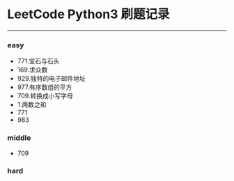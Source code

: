# LeetCode Python3 刷题记录
***
### easy
- 771.宝石与石头
- 169.求众数
- 929.独特的电子邮件地址
- 977.有序数组的平方
- 709.转换成小写字母
- 1.两数之和
- 771
- 983

### middle
- 709

### hard